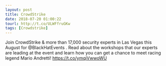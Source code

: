 ```yaml
---
layout: post
title: CrowdStrike
date: 2018-07-20 01:00:22
tourl: http://t.co/ULWFfruGKw
tags: [Crowdstrike]
---
```

Join CrowdStrike &amp; more than 17,000 security experts in Las Vegas this August for @BlackHatEvents . Read about the workshops that our experts are leading at the event and learn how you can get a chance to meet racing legend Mario Andretti! https://t.co/ymqiVwwoWU